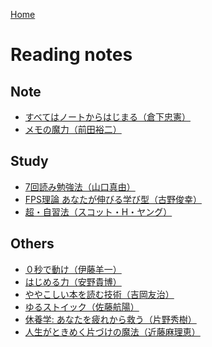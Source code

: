 <style>section h1 { color: #069; }</style>

[Home](/)

Reading notes
===

## Note

* [すべてはノートからはじまる（倉下忠憲）](note/すべてはノートからはじまる.md)
* [メモの魔力（前田裕二）](note/メモの魔力.md)

## Study

* [7回読み勉強法（山口真由）](study/7回読み勉強法.md)
* [FPS理論 あなたが伸びる学び型（古野俊幸）](study/FPS.md)
* [超・自習法（スコット・H・ヤング）](study/超自習法.md)

## Others

* [０秒で動け（伊藤羊一）](others/０秒で動け.md)
* [はじめる力（安野貴博）](others/はじめる力.md)
* [ややこしい本を読む技術（吉岡友治）](others/ややこしい本を読む技術.md)
* [ゆるストイック（佐藤航陽）](others/ゆるストイック.md)
* [休養学: あなたを疲れから救う（片野秀樹）](others/休養学.md)
* [人生がときめく片づけの魔法（近藤麻理恵）](others/人生がときめく片づけの魔法.md)
